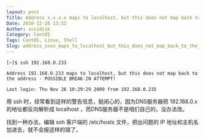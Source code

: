 ```yaml
---
layout: post
Title: Address x.x.x.x maps to localhost, but this does not map back to the address
Date: 2010-12-28 13:52
Author: scsidisk
Category: CentOS
Tags: CentOS, Linux, Shell
Slug: address_xxxx_maps_to_localhost_but_this_does_not_map_back_to_the_address
---
```


```
[~]$ ssh 192.168.0.233

Address 192.168.0.233 maps to localhost, but this does not map back to
the address - POSSIBLE BREAK-IN ATTEMPT!

Last login: Thu Nov 26 10:29:29 2009 from 192.168.0.235
```

用 ssh 时，经常看到这样的警告信息，挺闹心的，因为DNS服务器把 192.168.0.x
的地址都反向解析成 localhost ，而DNS服务器不是咱们自己的，没办法改。

找到一种办法，编辑 ssh 客户端的 /etc/hosts 文件，把出问题的 IP
地址和主机名加进去，就不会报这样的错了。
